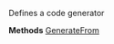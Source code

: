 Defines a code generator

**Methods**
[GenerateFrom](Bifrost.CodeGeneration.ICodeGenerator.GenerateFrom)
